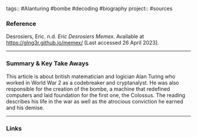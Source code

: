tags:: #Alanturing #bombe #decoding #biography
project:: #sources 
### Reference 
Desrosiers, Eric. n.d. _Eric Desrosiers Memex_. Available at https://glng3r.github.io/memex/ [Last accessed 26 April 2023].

---

### Summary & Key Take Aways
This article is about british matematician and logician Alan Turing who worked in World War 2 as a codebreaker and cryptanalyst. He was also responsible for the creation of the bombe, a machine that redefined computers and laid foundation for the first one, the Colossus. The reading describes his life in the war as well as the atrocious conviction he earned and his demise.

--- 

### Links



